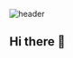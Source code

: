 ![header](https://capsule-render.vercel.app/api?type=waving&color=gradient&height=300&section=header&text=Hi,%20I'm%20Jieunrender&fontSize=90)

## Hi there 👋

<!--
**doh3e/doh3e** is a ✨ _special_ ✨ repository because its `README.md` (this file) appears on your GitHub profile.

Here are some ideas to get you started:

- 🔭 I’m currently working on ...
- 🌱 I’m currently learning ...
- 👯 I’m looking to collaborate on ...
- 🤔 I’m looking for help with ...
- 💬 Ask me about ...
- 📫 How to reach me: ...
- 😄 Pronouns: ...
- ⚡ Fun fact: ...
-->

